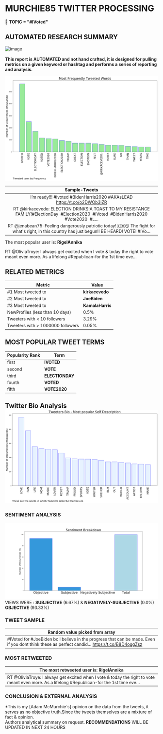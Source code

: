 # MURCHIE85 TWITTER PROCESSING 
&#x1F34E; **TOPIC = "#IVoted"**

## AUTOMATED RESEARCH SUMMARY

![image](https://marketingplatform.google.com/about/static/images/gmp/analytics-smb-benefit.jpg)
<br></br>
<b> This report is AUTOMATED and not hand crafted, it is designed for pulling metrics on a given keyword or hashtag and performs a series of reporting and analysis.</b>



![image](TWEETS.png)



|                **Sample-Tweets**        |
| :-------------: |
| I’m ready!!! #ivoted #BidenHarris2020 #AKAsLEAD https://t.co/o2DWOb3iZR |
| RT @kirkacevedo: ELECTION DRINKS!A TOAST TO MY RESISTANCE FAMILY!#ElectionDay  #Election2020  #IVoted  #BidenHarris2020 #Vote2020  #L… |
| RT @jenabean75: Feeling dangerously patriotic today! 🇺🇲😏 The fight for what's right,  in this country has just begun!! BE HEARD! VOTE! #IVo… |

The most popular user is: **RigelAnnika**
<div class="alert alert-block alert-danger"> RT @OliviaTroye: I always get excited when I vote &amp; today the right to vote meant even more. As a lifelong #Republican-for the 1st time eve…</div>

## RELATED METRICS<br>
| Metric | Value |
| ------------- | ------------- |
| #1 Most tweeted to  | **kirkacevedo** |
| #2 Most tweeted to  | **JoeBiden** |
| #3 Most tweeted to  | **KamalaHarris** |
| NewProfiles (less than 10 days) | 0.5%  |
| Tweeters with < 10 followers  | 3.29%|
| Tweeters with > 1000000 followers  | 0.05%  |



## MOST POPULAR TWEET TERMS 


| Popularity Rank  | Term |
| ------------- | ------------- |
| first  | **IVOTED**  |
| second  | **VOTE**  |
| third  | **ELECTIONDAY** |
| fourth  | **VOTED**  |
| fifth  | **VOTE2020**  |


## Twitter Bio Analysis![image](BIO.png)
### SENTIMENT ANALYSIS
![image](sentiment.png)
VIEWS WERE : **SUBJECTIVE**  (6.67%) & **NEGATIVELY-SUBJECTIVE** (0.0%) **OBJECTIVE** (93.33%)

### TWEET SAMPLE 
| Random value picked from array |
| ------------- |
|#IVoted for #JoeBiden bc I believe in the progress that can be made. Even if you dont think these as perfect candid… https://t.co/B8D4oggZsz |

### MOST RETWEETED 

| The most retweeted user is: **RigelAnnika**  |
| ------------- |
| RT @OliviaTroye: I always get excited when I vote &amp; today the right to vote meant even more. As a lifelong #Republican-for the 1st time eve… |

### CONCLUSION & EXTERNAL ANALYSIS

*This is my [Adam McMurchie`s] opinion on the data from the tweets, it serves as no objective truth.Since the tweets themselves are a mixture of fact & opinion.<br>
Authors analytical summary on request.
**RECOMMENDATIONS** WILL BE UPDATED IN NEXT  24 HOURS <br>